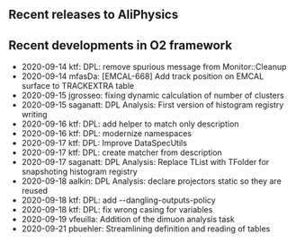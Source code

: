 ## Recent releases to AliPhysics
## Recent developments in O2 framework
- 2020-09-14 ktf: DPL: remove spurious message from Monitor::Cleanup
- 2020-09-14 mfasDa: [EMCAL-668] Add track position on EMCAL surface to TRACKEXTRA table
- 2020-09-15 jgrosseo: fixing dynamic calculation of number of clusters
- 2020-09-15 saganatt: DPL Analysis: First version of histogram registry writing
- 2020-09-16 ktf: DPL: add helper to match only description
- 2020-09-16 ktf: DPL: modernize namespaces
- 2020-09-17 ktf: DPL: Improve DataSpecUtils
- 2020-09-17 ktf: DPL: create matcher from description
- 2020-09-17 saganatt: DPL Analysis: Replace TList with TFolder for snapshoting histogram registry
- 2020-09-18 aalkin: DPL Analysis: declare projectors static so they are reused
- 2020-09-18 ktf: DPL: add --dangling-outputs-policy
- 2020-09-18 ktf: DPL: fix wrong casing for variables
- 2020-09-19 vfeuilla: Addition of the dimuon analysis task
- 2020-09-21 pbuehler: Streamlining definition and reading of tables
